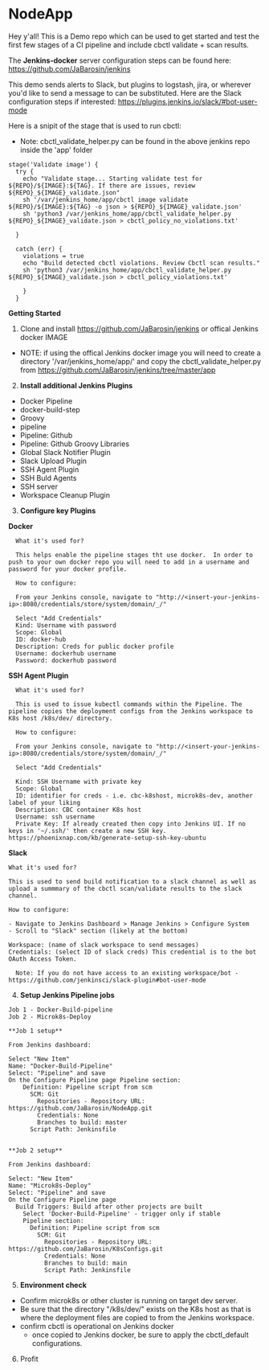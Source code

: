# NodeApp

Hey y'all! This is a Demo repo which can be used to get started and test the first few stages of a CI pipeline and include cbctl validate + scan results.

The **Jenkins-docker** server configuration steps can be found here: https://github.com/JaBarosin/jenkins

This demo sends alerts to Slack, but plugins to logstash, jira, or wherever you'd like to send a message to can be substituted.  Here are the Slack configuration steps if interested: https://plugins.jenkins.io/slack/#bot-user-mode

Here is a snipit of the stage that is used to run cbctl:
  - Note: cbctl_validate_helper.py can be found in the above jenkins repo inside the 'app' folder

```
stage('Validate image') {
  try {
    echo "Validate stage... Starting validate test for ${REPO}/${IMAGE}:${TAG}. If there are issues, review ${REPO}_${IMAGE}_validate.json"
    sh '/var/jenkins_home/app/cbctl image validate ${REPO}/${IMAGE}:${TAG} -o json > ${REPO}_${IMAGE}_validate.json'
    sh 'python3 /var/jenkins_home/app/cbctl_validate_helper.py ${REPO}_${IMAGE}_validate.json > cbctl_policy_no_violations.txt'

  }

  catch (err) {
    violations = true
    echo "Build detected cbctl violations. Review Cbctl scan results."
    sh 'python3 /var/jenkins_home/app/cbctl_validate_helper.py ${REPO}_${IMAGE}_validate.json > cbctl_policy_violations.txt'

    }
  }

```


**Getting Started**
1. Clone and install https://github.com/JaBarosin/jenkins or offical Jenkins docker IMAGE
  - NOTE: if using the offical Jenkins docker image you will need to create a directory '/var/jenkins_home/app/' and copy the cbctl_validate_helper.py from https://github.com/JaBarosin/jenkins/tree/master/app


2. **Install additional Jenkins Plugins**
  - Docker Pipeline
  - docker-build-step
  - Groovy
  - pipeline
  - Pipeline: Github
  - Pipeline: Github Groovy Libraries
  - Global Slack Notifier Plugin
  - Slack Upload Plugin
  - SSH Agent Plugin
  - SSH Buld Agents
  - SSH server
  - Workspace Cleanup Plugin

3. **Configure key Plugins**

  **Docker**

      What it's used for? 

      This helps enable the pipeline stages tht use docker.  In order to push to your own docker repo you will need to add in a username and password for your docker profile.

      How to configure:

      From your Jenkins console, navigate to "http://<insert-your-jenkins-ip>:8080/credentials/store/system/domain/_/"

      Select "Add Credentials"
      Kind: Username with password
      Scope: Global
      ID: docker-hub
      Description: Creds for public docker profile
      Username: dockerhub username
      Password: dockerhub password


  **SSH Agent Plugin**

      What it's used for?

      This is used to issue kubectl commands within the Pipeline. The pipeline copies the deployment configs from the Jenkins workspace to K8s host /k8s/dev/ directory.

      How to configure:

      From your Jenkins console, navigate to "http://<insert-your-jenkins-ip>:8080/credentials/store/system/domain/_/"

      Select "Add Credentials"

      Kind: SSH Username with private key
      Scope: Global
      ID: identifier for creds - i.e. cbc-k8shost, microk8s-dev, another label of your liking
      Description: CBC container K8s host
      Username: ssh username
      Private Key: If already created then copy into Jenkins UI. If no keys in '~/.ssh/' then create a new SSH key. https://phoenixnap.com/kb/generate-setup-ssh-key-ubuntu



  **Slack**

    What it's used for?

    This is used to send build notification to a slack channel as well as upload a summmary of the cbctl scan/validate results to the slack channel.

    How to configure:

    - Navigate to Jenkins Dashboard > Manage Jenkins > Configure System
    - Scroll to "Slack" section (likely at the bottom)

    Workspace: (name of slack workspace to send messages)
    Credentials: (select ID of slack creds) This credential is to the bot OAuth Access Token.

      Note: If you do not have access to an existing workspace/bot -  https://github.com/jenkinsci/slack-plugin#bot-user-mode


  4. **Setup Jenkins Pipeline jobs**

    Job 1 - Docker-Build-pipeline
    Job 2 - Microk8s-Deploy

    **Job 1 setup**

    From Jenkins dashboard:

    Select "New Item"
    Name: "Docker-Build-Pipeline"
    Select: "Pipeline" and save
    On the Configure Pipeline page Pipeline section:
        Definition: Pipeline script from scm
          SCM: Git
            Repositories - Repository URL: https://github.com/JaBarosin/NodeApp.git
            Credentials: None
            Branches to build: master
          Script Path: Jenkinsfile


    **Job 2 setup**

    From Jenkins dashboard:

    Select: "New Item"
    Name: "Microk8s-Deploy"
    Select: "Pipeline" and save
    On the Configure Pipeline page
      Build Triggers: Build after other projects are built
        Select 'Docker-Build-Pipeline' - trigger only if stable
        Pipeline section:
          Definition: Pipeline script from scm
            SCM: Git
              Repositories - Repository URL: https://github.com/JaBarosin/K8sConfigs.git
              Credentials: None
              Branches to build: main
              Script Path: Jenkinsfile



5. **Environment check**
  * Confirm microk8s or other cluster is running on target dev server.
  * Be sure that the directory "/k8s/dev/" exists on the K8s host as that is where the deployment files are copied to from the Jenkins workspace.
  * confirm cbctl is operational on Jenkins docker
    * once copied to Jenkins docker, be sure to apply the cbctl_default configurations.


6. Profit
